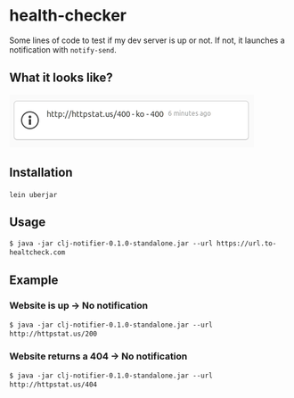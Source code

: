 # health-checker

Some lines of code to test if my dev server is up or not.
If not, it launches a notification with `notify-send`.

## What it looks like?

![](https://github.com/bcaccinolo/health-checker/blob/master/doc/notification.png)

## Installation

`lein uberjar`

## Usage

    $ java -jar clj-notifier-0.1.0-standalone.jar --url https://url.to-healtcheck.com

## Example

### Website is up -> No notification

    $ java -jar clj-notifier-0.1.0-standalone.jar --url http://httpstat.us/200

### Website returns a 404 ->  No notification

    $ java -jar clj-notifier-0.1.0-standalone.jar --url http://httpstat.us/404

